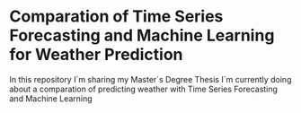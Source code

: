 # Comparation of Time Series Forecasting and Machine Learning for Weather Prediction
In this repository I´m sharing my Master´s Degree Thesis I´m currently doing about a comparation of predicting weather with Time Series Forecasting and Machine Learning
